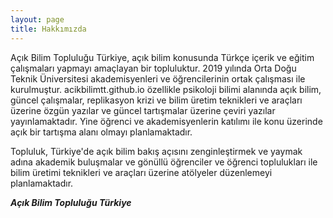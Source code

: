 ```yaml
---
layout: page
title: Hakkımızda
---
```


Açık Bilim Topluluğu Türkiye, açık bilim konusunda Türkçe içerik ve eğitim çalışmaları yapmayı amaçlayan bir topluluktur. 2019 yılında Orta Doğu Teknik Üniversitesi akademisyenleri ve öğrencilerinin ortak çalışması ile kurulmuştur. acikbilimtt.github.io özellikle psikoloji bilimi alanında açık bilim, güncel çalışmalar, replikasyon krizi ve  bilim üretim teknikleri ve araçları üzerine özgün yazılar ve güncel tartışmalar üzerine çeviri yazılar yayınlamaktadır. Yine öğrenci ve akademisyenlerin katılımı ile konu üzerinde açık bir tartışma alanı olmayı planlamaktadır.

Topluluk, Türkiye'de açık bilim bakış açısını zenginleştirmek ve yaymak adına akademik buluşmalar ve gönüllü öğrenciler ve öğrenci toplulukları ile bilim üretimi teknikleri ve araçları üzerine atölyeler düzenlemeyi planlamaktadır.


__*Açık Bilim Topluluğu Türkiye*__
